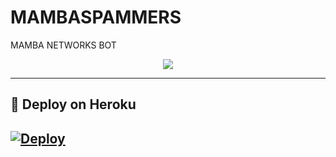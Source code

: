 # MAMBASPAMMERS
MAMBA NETWORKS BOT
<p align="center"><a href="https://t.me/MAMBA_NETWORK">
    <img src="https://te.legra.ph/file/a8a793a8716bdcc923fd3.jpg"></a></p>

-------------------------------------------------

## 🚀 Deploy on Heroku 
[![Deploy](https://www.herokucdn.com/deploy/button.svg)](https://heroku.com/deploy?template=https://github.com/SUKHPAL443/MAMBASPAMMERS)
------------------------------------------------

